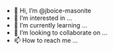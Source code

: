 - 👋 Hi, I’m @jboice-masonite
- 👀 I’m interested in ...
- 🌱 I’m currently learning ...
- 💞️ I’m looking to collaborate on ...
- 📫 How to reach me ...

<!---
jboice-masonite/jboice-masonite is a ✨ special ✨ repository because its `README.md` (this file) appears on your GitHub profile.
You can click the Preview link to take a look at your changes.
--->

